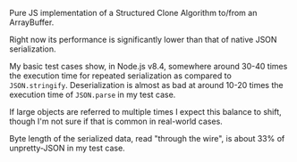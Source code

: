 Pure JS implementation of a Structured Clone Algorithm to/from an ArrayBuffer.

Right now its performance is significantly lower than that of native JSON serialization.

My basic test cases show, in Node.js v8.4, somewhere around 30-40 times the execution time for repeated serialization as compared to `JSON.stringify`.
Deserialization is almost as bad at around 10-20 times the execution time of `JSON.parse` in my test case.

If large objects are referred to multiple times I expect this balance to shift, though I'm not sure if that is common in real-world cases.

Byte length of the serialized data, read "through the wire", is about 33% of unpretty-JSON in my test case.